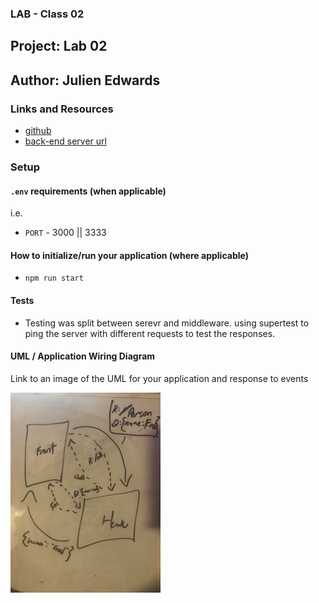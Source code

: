 ### LAB - Class 02

## Project: Lab 02
## Author: Julien Edwards

### Links and Resources

- [github](https://github.com/TrunkOfUkuleles/basic-express-server)
- [back-end server url](https://basic-expresserueny.herokuapp.com) 


### Setup

#### `.env` requirements (when applicable)

i.e.

- `PORT` - 3000 || 3333


#### How to initialize/run your application (where applicable)

- `npm run start`

#### Tests

- Testing was split between serevr and middleware. using supertest to ping the server with different requests to test the responses.

#### UML / Application Wiring Diagram

Link to an image of the UML for your application and response to events

![UML](./assets/IMG_5763.jpg)